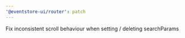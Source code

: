```yaml
---
'@eventstore-ui/router': patch
---
```


Fix inconsistent scroll behaviour when setting / deleting searchParams

